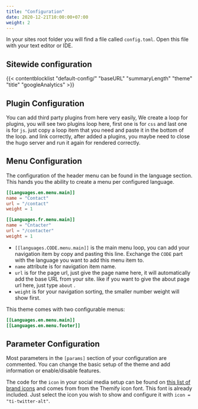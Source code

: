 ```yaml
---
title: "Configuration"
date: 2020-12-21T10:00:00+07:00
weight: 2
---
```


In your sites root folder you will find a file called `config.toml`. Open this file with your text editor or IDE.

## Sitewide configuration

{{< contentblocklist "default-config/" "baseURL" "summaryLength" "theme" "title" "googleAnalytics" >}}

## Plugin Configuration

You can add third party plugins from here very easily, We create a loop for plugins, you will see two plugins loop here, first one is for `css` and last one is for `js`. just copy a loop item that you need and paste it in the bottom of the loop. and link correctly, after added a plugins, you maybe need to close the hugo server and run it again for rendered correctly.

## Menu Configuration

The configuration of the header menu can be found in the language section. This hands you the ability to create a menu per configured language.

```toml
[[Languages.en.menu.main]]
name = "Contact"
url = "/contact"
weight = 1

[[Languages.fr.menu.main]]
name = "Cntacter"
url = "/contacter"
weight = 1
```

* `[[languages.CODE.menu.main]]` is the main menu loop, you can add your navigation item by copy and pasting this line. Exchange the `CODE` part with the language you want to add this menu item to.
* `name` attribute is for navigation item name.
* `url` is for the page url, just give the page name here, it will automatically add the base URL from your site. like if you want to give the about page url here, just type `about` .
* `weight` is for your navigation sorting, the smaller number weight will show first.

This theme comes with two configurable menus:

```toml
[[Languages.en.menu.main]]
[[Languages.en.menu.footer]]
```

## Parameter Configuration

Most parameters in the `[params]` section of your configuration are commented. You can change the basic setup of the theme and add information or enable/disable features.

The code for the `icon` in your social media setup can be found on [this list of brand icons](https://themify.me/themify-icons) and comes from from the Themify icon font. This font is already included. Just select the icon you wish to show and configure it with `icon = "ti-twitter-alt"`.
